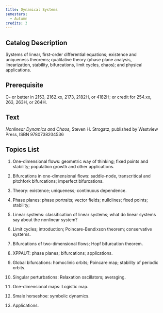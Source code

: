 ```yaml
---
title: Dynamical Systems
semesters:
  - Autumn
credits: 3
---
```


## Catalog Description

Systems of linear, first-order differential equations; existence and
uniqueness theorems; qualitative theory (phase plane analysis,
linearization, stability, bifurcations, limit cycles, chaos); and
physical applications.

## Prerequisite

C- or better in 2153, 2162.xx, 2173, 2182H, or 4182H; or credit for
254.xx, 263, 263H, or 264H.

## Text

*Nonlinear Dynamics and Chaos*, Steven H. Strogatz,
published by Westview Press, ISBN 9780738204536

## Topics List

1.  One-dimensional flows: geometric way of thinking; fixed points and
    stability; population growth and other applications.

2.  Bifurcations in one-dimensional flows: saddle-node, transcritical
    and pitchfork bifurcations; imperfect bifurcations.

3.  Theory: existence; uniqueness; continuous dependence.

4.  Phase planes: phase portraits; vector fields; nullclines; fixed
    points; stability;

5.  Linear systems: classification of linear systems; what do linear
    systems say about the nonlinear system?

6.  Limit cycles; introduction; Poincare-Bendixson theorem; conservative
    systems.

7.  Bifurcations of two-dimensional flows; Hopf bifurcation theorem.

8.  XPPAUT: phase planes; bifurcations; applications.

9.  Global bifurcations: homoclinic orbits; Poincare map; stability of
    periodic orbits.

10. Singular perturbations: Relaxation oscillators; averaging.

11. One-dimensional maps: Logistic map.

12. Smale horseshoe: symbolic dynamics.

13. Applications.

